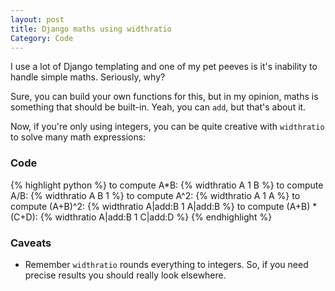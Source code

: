 ```yaml
---
layout: post
title: Django maths using widthratio
Category: Code
---
```


I use a lot of Django templating and one of my pet peeves is it's inability to handle simple maths. Seriously, why?

Sure, you can build your own functions for this, but in my opinion, maths is something that should be built-in. Yeah, you can `add`, but that's about it.

Now, if you're only using integers, you can be quite creative with `widthratio` to solve many math expressions:

### Code
{% highlight python %}
to compute A*B: {% widthratio A 1 B %}
to compute A/B: {% widthratio A B 1 %}
to compute A^2: {% widthratio A 1 A %}
to compute (A+B)^2: {% widthratio A|add:B 1 A|add:B %}
to compute (A+B) * (C+D): {% widthratio A|add:B 1 C|add:D %}
{% endhighlight %}

### Caveats
- Remember `widthratio` rounds everything to integers. So, if you need precise results you should really look elsewhere.